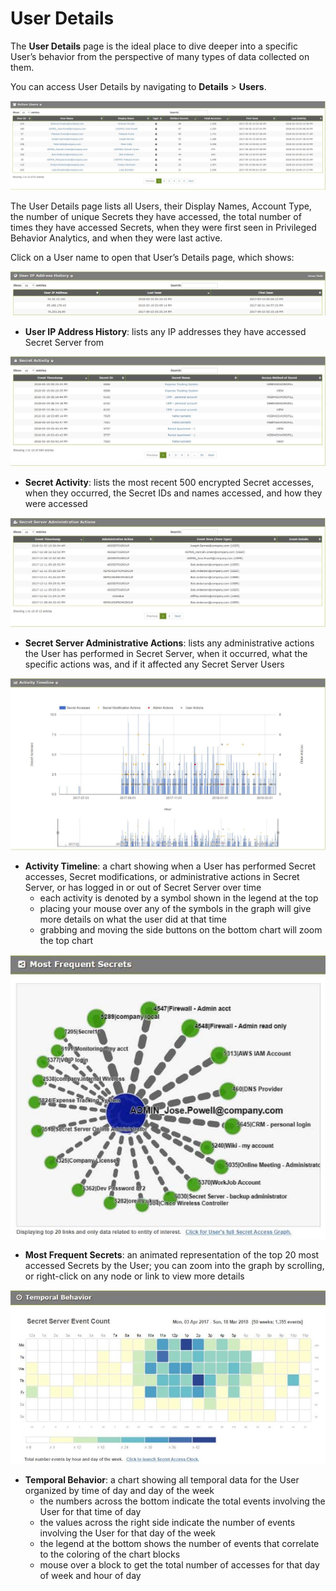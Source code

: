 [title]: # (PBA Operations)
[tags]: # (Privileged Behavior Analytics,PBA,)
[priority]: # (4090)

# User Details

The **User Details** page is the ideal place to dive deeper into a specific User’s behavior from the perspective of many types of data collected on them.

You can access User Details by navigating to **Details** > **Users**.

![alt](images/d96a839f41633fe8467fef229b39fdcb.jpg)

The User Details page lists all Users, their Display Names, Account Type, the number of unique Secrets they have accessed, the total number of times they have accessed Secrets, when they were first seen in Privileged Behavior Analytics, and when they were last active.

Click on a User name to open that User’s Details page, which shows:

![alt](images/83642134bd55207bfce0a117edbdf0b1.jpg)

* **User IP Address History**: lists any IP addresses they have accessed Secret Server from

![alt](images/82f06fc144498f335df0fbd155be046e.jpg)

* **Secret Activity**: lists the most recent 500 encrypted Secret accesses, when they occurred, the Secret IDs and names accessed, and how they were accessed

![alt](images/e264459ffade529228e1b69b7e26af20.jpg)

* **Secret Server Administrative Actions**: lists any administrative actions the User has performed in Secret Server, when it occurred, what the specific actions was, and if it affected any Secret Server Users

![alt](images/6e92ecbf33f6f1d8d64714966545ea70.jpg)

* **Activity Timeline**: a chart showing when a User has performed Secret accesses, Secret modifications, or administrative actions in Secret Server, or has logged in or out of Secret Server over time
  * each activity is denoted by a symbol shown in the legend at the top
  * placing your mouse over any of the symbols in the graph will give more details on what the user did at that time
  * grabbing and moving the side buttons on the bottom chart will zoom the top chart

![alt](images/2269ab3a3b4497789d5eff350dd397fd.jpg)

* **Most Frequent Secrets**: an animated representation of the top 20 most accessed Secrets by the User; you can zoom into the graph by scrolling, or right-click on any node or link to view more details

![alt](images/28800922f594efb413d412d924aac535.jpg)

* **Temporal Behavior**: a chart showing all temporal data for the User organized by time of day and day of the week
  * the numbers across the bottom indicate the total events involving the User for that time of day
  * the values across the right side indicate the number of events involving the User for that day of the week
  * the legend at the bottom shows the number of events that correlate to the coloring of the chart blocks
  * mouse over a block to get the total number of accesses for that day of week and hour of day